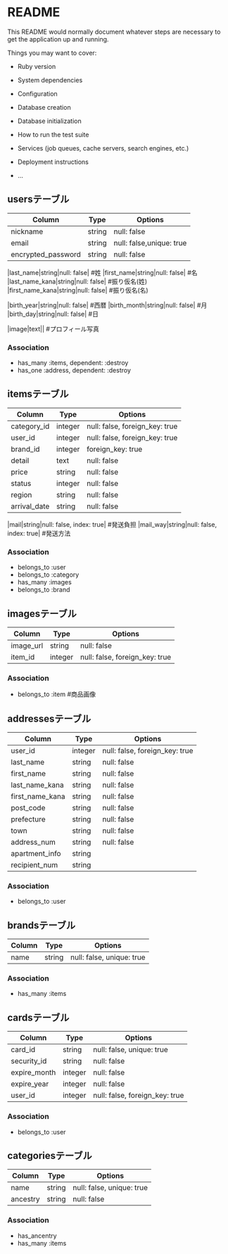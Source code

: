 # README

This README would normally document whatever steps are necessary to get the
application up and running.

Things you may want to cover:

* Ruby version

* System dependencies

* Configuration

* Database creation

* Database initialization

* How to run the test suite

* Services (job queues, cache servers, search engines, etc.)

* Deployment instructions

* ...


## usersテーブル
|Column|Type|Options|
|------|----|-------|
|nickname|string|null: false|             #ニックネーム
|email|string|null: false,unique: true|
|encrypted_password|string|null: false|

|last_name|string|null: false|            #姓
|first_name|string|null: false|           #名
|last_name_kana|string|null: false|       #振り仮名(姓)
|first_name_kana|string|null: false|      #振り仮名(名)

|birth_year|string|null: false|           #西暦
|birth_month|string|null: false|          #月
|birth_day|string|null: false|            #日

|image|text||                             #プロフィール写真

### Association
- has_many :items, dependent: :destroy
- has_one :address, dependent: :destroy


## itemsテーブル
|Column|Type|Options|
|------|----|-------|
|category_id|integer|null: false, foreign_key: true|
|user_id|integer|null: false, foreign_key: true|
|brand_id|integer|foreign_key: true| 
|detail|text|null: false|          #商品説明
|price|string|null: false|         #値段
|status|integer|null: false|       #商品の状態
|region|string|null: false|        #発送元地域
|arrival_date|string|null: false|  #発送日

|mail|string|null: false, index: true| #発送負担
|mail_way|string|null: false, index: true| #発送方法

### Association
- belongs_to :user
- belongs_to :category
- has_many :images
- belongs_to :brand


## imagesテーブル
|Column|Type|Options|
|------|----|-------|
|image_url|string|null: false|    #商品用の写真URL
|item_id|integer|null: false, foreign_key: true|  

### Association
- belongs_to :item       #商品画像



## addressesテーブル
|Column|Type|Options|
|------|----|-------|
|user_id|integer|null: false, foreign_key: true|
|last_name|string|null: false|       #姓
|first_name|string|null: false|      #名
|last_name_kana|string|null: false|  #振り仮名(姓)
|first_name_kana|string|null: false| #振り仮名(名)
|post_code|string|null: false|       #郵便番号
|prefecture|string|null: false|      #都道府県
|town|string|null: false|            #市区町村
|address_num|string|null: false|     #番地
|apartment_info|string||             #マンション名やビル名、その部屋番号
|recipient_num|string||              #お届け先の電話番号

### Association
- belongs_to :user


## brandsテーブル
|Column|Type|Options|  
|------|----|-------|
|name|string|null: false, unique: true|  

### Association
- has_many :items


## cardsテーブル
|Column|Type|Options|  
|------|----|-------|
|card_id|string|null: false, unique: true|  
|security_id|string|null: false| 
|expire_month|integer|null: false| 
|expire_year|integer|null: false| 
|user_id|integer|null: false, foreign_key: true|  

### Association
- belongs_to :user


## categoriesテーブル
|Column|Type|Options|  
|------|----|-------|
|name|string|null: false, unique: true|  
|ancestry|string|null: false|            


### Association
- has_ancentry 
- has_many :items



